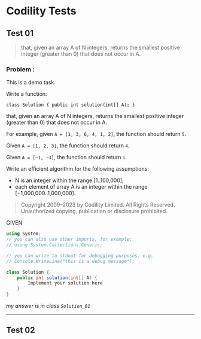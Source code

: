 # Codility Tests

## Test 01

> that, given an array A of N integers, returns the smallest positive integer (greater than 0) that does not occur in A.

### Problem :

This is a demo task.

Write a function:

`class Solution { public int solution(int[] A); }`

that, given an array A of N integers, returns the smallest positive integer (greater than 0) that does not occur in A.

For example, given `A = [1, 3, 6, 4, 1, 2]`, the function should return `5`.

Given `A = [1, 2, 3]`, the function should return `4`.

Given `A = [−1, −3]`, the function should return `1`.

Write an efficient algorithm for the following assumptions:

- N is an integer within the range [1..100,000];
- each element of array A is an integer within the range [−1,000,000..1,000,000].

>Copyright 2009–2023 by Codility Limited. All Rights Reserved. Unauthorized copying, publication or disclosure prohibited. 

GIVEN
```C#
using System;
// you can also use other imports, for example:
// using System.Collections.Generic;

// you can write to stdout for debugging purposes, e.g.
// Console.WriteLine("this is a debug message");

class Solution {
    public int solution(int[] A) {
        Implement your solution here
    }
}
```

*my answer is in class `Solution_01`*
___

## Test 02